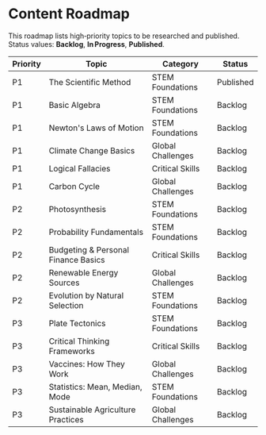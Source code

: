 # Content Roadmap

This roadmap lists high‑priority topics to be researched and published. Status values: **Backlog**, **In Progress**, **Published**.

| Priority | Topic | Category | Status |
|----------|-------|----------|--------|
| P1 | The Scientific Method | STEM Foundations | Published |
| P1 | Basic Algebra | STEM Foundations | Backlog |
| P1 | Newton's Laws of Motion | STEM Foundations | Backlog |
| P1 | Climate Change Basics | Global Challenges | Backlog |
| P1 | Logical Fallacies | Critical Skills | Backlog |
| P1 | Carbon Cycle | Global Challenges | Backlog |
| P2 | Photosynthesis | STEM Foundations | Backlog |
| P2 | Probability Fundamentals | STEM Foundations | Backlog |
| P2 | Budgeting & Personal Finance Basics | Critical Skills | Backlog |
| P2 | Renewable Energy Sources | Global Challenges | Backlog |
| P2 | Evolution by Natural Selection | STEM Foundations | Backlog |
| P3 | Plate Tectonics | STEM Foundations | Backlog |
| P3 | Critical Thinking Frameworks | Critical Skills | Backlog |
| P3 | Vaccines: How They Work | Global Challenges | Backlog |
| P3 | Statistics: Mean, Median, Mode | STEM Foundations | Backlog |
| P3 | Sustainable Agriculture Practices | Global Challenges | Backlog |
